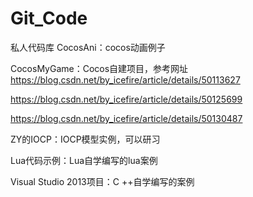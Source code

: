 # Git_Code
私人代码库
CocosAni：cocos动画例子

CocosMyGame：Cocos自建项目，参考网址
https://blog.csdn.net/by_icefire/article/details/50113627

https://blog.csdn.net/by_icefire/article/details/50125699

https://blog.csdn.net/by_icefire/article/details/50130487

ZY的IOCP：IOCP模型实例，可以研习

Lua代码示例：Lua自学编写的lua案例

Visual Studio 2013项目：C ++自学编写的案例
